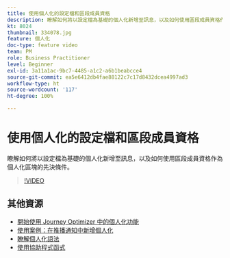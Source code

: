 ```yaml
---
title: 使用個人化的設定檔和區段成員資格
description: 瞭解如何將以設定檔為基礎的個人化新增至訊息，以及如何使用區段成員資格作為個人化區塊的先決條件。
kt: 8024
thumbnail: 334078.jpg
feature: 個人化
doc-type: feature video
team: PM
role: Business Practitioner
level: Beginner
exl-id: 3a11a1ac-9bc7-4485-a1c2-a6b1beabcce4
source-git-commit: ea5e6412db4fae88122c7c17d8432dcea4997ad3
workflow-type: ht
source-wordcount: '117'
ht-degree: 100%

---
```


# 使用個人化的設定檔和區段成員資格

瞭解如何將以設定檔為基礎的個人化新增至訊息，以及如何使用區段成員資格作為個人化區塊的先決條件。

>[!VIDEO](https://video.tv.adobe.com/v/334078?quality=12)

## 其他資源

* [開始使用 Journey Optimizer 中的個人化功能](https://experienceleague.adobe.com/docs/journey-optimizer/using/create-messages/personalization/personalize.html?lang=zh-Hant)
* [使用案例：在推播通知中新增個人化](https://experienceleague.corp.adobe.com/docs/journey-optimizer/using/create-messages/personalization/personalization-use-case.html?lang=zh-Hant)
* [瞭解個人化語法](https://experienceleague.adobe.com/docs/journey-optimizer/using/create-messages/personalization/personalization-syntax.html?lang=zh-Hant)
* [使用協助程式函式](https://experienceleague-review.corp.adobe.com/docs/journey-optimizer/using/create-messages/personalization/functions/functions.html?lang=zh-Hant)
